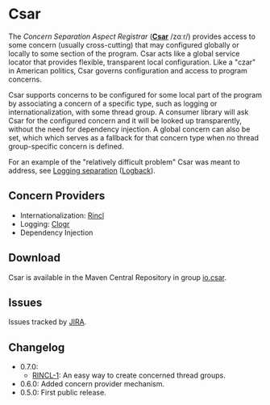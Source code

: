 # Csar

The _Concern Separation Aspect Registrar_ ([**Csar**](https://csar.io/) /zɑːr/) provides access to some concern (usually cross-cutting) that may configured globally or locally to some section of the program. Csar acts like a global service locator that provides flexible, transparent local configuration. Like a "czar" in American politics, Csar governs configuration and access to program concerns.

Csar supports concerns to be configured for some local part of the program by associating a concern of a specific type, such as logging or internationalization, with some thread group. A consumer library will ask Csar for the configured concern and it will be looked up transparently, without the need for dependency injection. A global concern can also be set, which which serves as a fallback for that concern type when no thread group-specific concern is defined.

For an example of the "relatively difficult problem" Csar was meant to address, see [Logging separation](https://logback.qos.ch/manual/loggingSeparation.html) ([Logback](https://logback.qos.ch/)).

## Concern Providers

- Internationalization: [Rincl](https://rincl.io)
- Logging: [Clogr](https://clogr.io/)
- Dependency Injection

## Download

Csar is available in the Maven Central Repository in group [io.csar](https://search.maven.org/search?q=g:io.csar).

## Issues

Issues tracked by [JIRA](https://globalmentor.atlassian.net/projects/CSAR).

## Changelog

- 0.7.0:
	* [RINCL-1](https://globalmentor.atlassian.net/browse/CSAR-1): An easy way to create concerned thread groups.
- 0.6.0: Added concern provider mechanism.
- 0.5.0: First public release.
